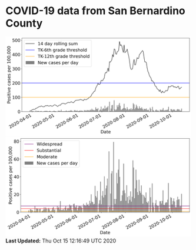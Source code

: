 # COVID-19 data from San Bernardino County
![image1](plots/graph.png)
![image2](plots/classification.png)
**Last Updated:** Thu Oct 15 12:16:49 UTC 2020
